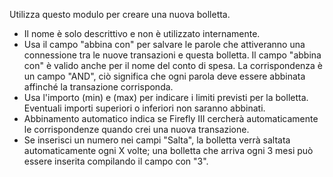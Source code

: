 Utilizza questo modulo per creare una nuova bolletta.

* Il nome è solo descrittivo e non è utilizzato internamente.
* Usa il campo "abbina con" per salvare le parole che attiveranno una connessione tra le nuove transazioni e questa bolletta. Il campo "abbina con" è valido anche per il nome del conto di spesa. La corrispondenza è un campo "AND", ciò significa che ogni parola deve essere abbinata affinché la transazione corrisponda.
* Usa l'importo (min) e (max) per indicare i limiti previsti per la bolletta. Eventuali importi superiori o inferiori non saranno abbinati.
* Abbinamento automatico indica se Firefly III cercherà automaticamente le corrispondenze quando crei una nuova transazione.
* Se inserisci un numero nei campi "Salta", la bolletta verrà saltata automaticamente ogni X volte; una bolletta che arriva ogni 3 mesi può essere inserita compilando il campo con "3".